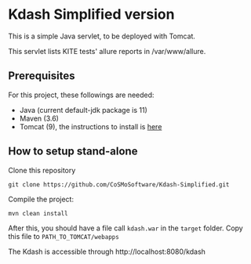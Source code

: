 # Kdash Simplified version

This is a simple Java servlet, to be deployed with Tomcat.

This servlet lists KITE tests' allure reports in /var/www/allure. 

## Prerequisites

For this project, these followings are needed:
 - Java (current default-jdk package is 11)
 - Maven (3.6)
 - Tomcat (9), the instructions to install is [here](https://linuxize.com/post/how-to-install-tomcat-9-on-ubuntu-18-04/)

## How to setup stand-alone

Clone this repository

`git clone https://github.com/CoSMoSoftware/Kdash-Simplified.git`

Compile the project:

`mvn clean install`

After this, you should have a file call `kdash.war` in the `target` folder.
Copy this file to `PATH_TO_TOMCAT/webapps`

The Kdash is accessible through http://localhost:8080/kdash
